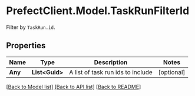 # PrefectClient.Model.TaskRunFilterId
Filter by `TaskRun.id`.

## Properties

Name | Type | Description | Notes
------------ | ------------- | ------------- | -------------
**Any** | **List&lt;Guid&gt;** | A list of task run ids to include | [optional] 

[[Back to Model list]](../README.md#documentation-for-models) [[Back to API list]](../README.md#documentation-for-api-endpoints) [[Back to README]](../README.md)


